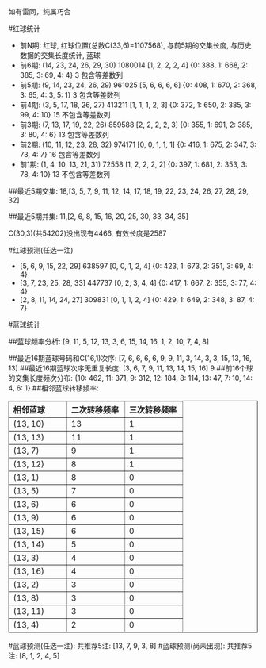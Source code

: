 <!-- 
.. title: 双色球2013081期(2013-07-14)数据分析报告
.. slug: slott-2013081-2013-07-14-report
.. date: 2013-07-15 08:00:00 UTC+08:00
.. tags: Lottery
.. link: 
.. description: 
.. type: text
-->

如有雷同，纯属巧合

<!-- TEASER_END-->

#红球统计

- 前N期: 红球, 红球位置(总数C(33,6)=1107568), 与前5期的交集长度, 与历史数据的交集长度统计, 蓝球
- 前6期: (14, 23, 24, 26, 29, 30) 1080014 [1, 2, 2, 2, 4] {0: 388, 1: 668, 2: 385, 3: 69, 4: 4} 3 包含等差数列
- 前5期: (9, 14, 23, 24, 26, 29) 961025 [5, 6, 6, 6, 6] {0: 408, 1: 670, 2: 368, 3: 65, 4: 3, 5: 1} 3 包含等差数列
- 前4期: (3, 5, 17, 18, 26, 27) 413211 [1, 1, 1, 2, 3] {0: 372, 1: 650, 2: 385, 3: 99, 4: 10} 15 不包含等差数列
- 前3期: (7, 13, 17, 19, 22, 26) 859588 [2, 2, 2, 2, 3] {0: 355, 1: 691, 2: 385, 3: 80, 4: 6} 13 包含等差数列
- 前2期: (10, 11, 12, 23, 28, 32) 974171 [0, 0, 1, 1, 1] {0: 416, 1: 675, 2: 347, 3: 73, 4: 7} 16 包含等差数列
- 前1期: (1, 4, 10, 13, 21, 31) 72558 [1, 2, 2, 2, 2] {0: 397, 1: 681, 2: 353, 3: 78, 4: 10} 13 不包含等差数列

##最近5期交集:
18,[3, 5, 7, 9, 11, 12, 14, 17, 18, 19, 22, 23, 24, 26, 27, 28, 29, 32]

##最近5期并集:
11,[2, 6, 8, 15, 16, 20, 25, 30, 33, 34, 35]

C(30,3)(共54202)没出现有4466, 
有效长度是2587

#红球预测(任选一注)

- [5, 6, 9, 15, 22, 29] 638597 [0, 0, 1, 2, 4] {0: 423, 1: 673, 2: 351, 3: 69, 4: 4}
- [3, 7, 23, 25, 28, 33] 447737 [0, 2, 3, 4, 4] {0: 417, 1: 667, 2: 355, 3: 77, 4: 4}
- [2, 8, 11, 14, 24, 27] 309831 [0, 1, 1, 2, 4] {0: 429, 1: 649, 2: 348, 3: 87, 4: 7}

#蓝球统计

##蓝球频率分析:
[9, 11, 5, 12, 13, 3, 6, 15, 14, 16, 1, 2, 10, 7, 4, 8]

##最近16期蓝球号码和C(16,1)次序:
[7, 6, 6, 6, 6, 9, 9, 11, 3, 14, 3, 3, 15, 13, 16, 13]
##最近16期蓝球次序无重复长度:
[3, 6, 7, 9, 11, 13, 14, 15, 16] 9
##前16个球的交集长度频次分布:
{10: 462, 11: 371, 9: 312, 12: 184, 8: 114, 13: 47, 7: 10, 14: 4, 6: 1}
##相邻蓝球转移频率:
<table border="1" class="table table-striped dataframe">
  <thead>
    <tr style="text-align: left;">
      <th style="min-width: 100px;">相邻蓝球</th>
      <th style="min-width: 100px;">二次转移频率</th>
      <th style="min-width: 100px;">三次转移频率</th>
    </tr>
  </thead>
  <tbody>
    <tr>
      <td> (13, 10)</td>
      <td> 13</td>
      <td> 1</td>
    </tr>
    <tr>
      <td> (13, 13)</td>
      <td> 11</td>
      <td> 1</td>
    </tr>
    <tr>
      <td>  (13, 7)</td>
      <td>  9</td>
      <td> 1</td>
    </tr>
    <tr>
      <td> (13, 12)</td>
      <td>  8</td>
      <td> 1</td>
    </tr>
    <tr>
      <td>  (13, 1)</td>
      <td>  8</td>
      <td> 0</td>
    </tr>
    <tr>
      <td>  (13, 5)</td>
      <td>  7</td>
      <td> 0</td>
    </tr>
    <tr>
      <td>  (13, 6)</td>
      <td>  6</td>
      <td> 0</td>
    </tr>
    <tr>
      <td>  (13, 9)</td>
      <td>  6</td>
      <td> 0</td>
    </tr>
    <tr>
      <td> (13, 15)</td>
      <td>  6</td>
      <td> 0</td>
    </tr>
    <tr>
      <td> (13, 14)</td>
      <td>  5</td>
      <td> 0</td>
    </tr>
    <tr>
      <td>  (13, 3)</td>
      <td>  4</td>
      <td> 0</td>
    </tr>
    <tr>
      <td> (13, 16)</td>
      <td>  4</td>
      <td> 0</td>
    </tr>
    <tr>
      <td>  (13, 2)</td>
      <td>  3</td>
      <td> 0</td>
    </tr>
    <tr>
      <td>  (13, 8)</td>
      <td>  3</td>
      <td> 0</td>
    </tr>
    <tr>
      <td> (13, 11)</td>
      <td>  3</td>
      <td> 0</td>
    </tr>
    <tr>
      <td>  (13, 4)</td>
      <td>  2</td>
      <td> 0</td>
    </tr>
  </tbody>
</table>
#蓝球预测(任选一注):
共推荐5注: [13, 7, 9, 3, 8]
#蓝球预测(尚未出现):
共推荐5注: [8, 1, 2, 4, 5]

